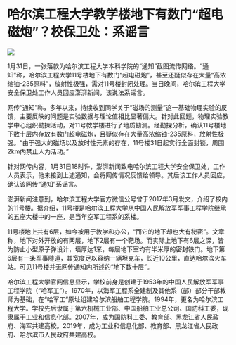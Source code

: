 # 哈尔滨工程大学教学楼地下有数门“超电磁炮”？校保卫处：系谣言

![](https://inews.gtimg.com/newsapp_bt/0/15636580989/1000)

1月31日，一张落款为哈尔滨工程大学本科学院的“通知”截图流传网络。“通知”称，哈尔滨工程大学11号楼地下有数门“超电磁炮”，甚至还疑似存在大量“高浓缩铀-235原料”，放射性极强，需对11号楼封闭处理。当日晚间，哈尔滨工程大学安全保卫处工作人员回应澎湃新闻，该说法系谣言。

网传“通知”称，多年以来，持续收到同学关于“磁场的测量”这一基础物理实验的反馈，主要反映的问题是实验数据与理论值相比显著偏大。针对此回题，物理实验教学中心组织勘探活动，对11号教学楼进行了地质勘测。经勘探分析，确认11号楼地下数十层内存放有数门超电磁炮，且疑似存在大量高浓缩铀-235原料，放射性极强。“由于强大的磁场以及放时性元素的存在，11号楼31日起实行全面封锁，周围2km内禁止人为活动。”

针对网传内容，1月31日18时许，澎湃新闻致电哈尔滨工程大学安全保卫处，工作人员表示，他未接到上述通知，会将网传情况反馈给领导。其后该工作人员回应，确认该网传“通知”系谣言。

澎湃新闻注意到，哈尔滨工程大学官方微信公号曾于2017年3月发文，介绍了校内的11号楼。据介绍，11号楼是哈尔滨工程大学从中国人民解放军军事工程学院继承的五座大楼中的一座，是当年空军工程系的系楼。

11号楼地上共有6层，如今被用于教学和办公，“而它的地下却也大有秘密”。文章称，地下对外开放的有两层，地下2层有一个靶场。而实际上地下有6层之深，皆为防止小型原子弹设计，墙厚达1米，每层地下室均有半米厚的密封铁门。地下第6层有一条军事隧道，其宽度足以容纳一辆坦克车，长近10公里，直达哈尔滨火车站。可见11号楼并无网传通知内所述的“地下数十层”。

哈尔滨工程大学官网信息显示，学校前身是创建于1953年的中国人民解放军军事工程学院（“哈军工”）。1970年，以海军工程系全建制及其他系（部）部分干部教师为基础，在“哈军工”原址组建哈尔滨船舶工程学院。1994年，更名为哈尔滨工程大学。学校先后隶属于第六机械工业部、中国船舶工业总公司、国防科工委，现隶属于工业和信息化部。2007年，成为国防科工委、教育部、黑龙江省人民政府、海军共建高校。2019年，成为工业和信息化部、教育部、黑龙江省人民政府、哈尔滨市人民政府共建高校。

